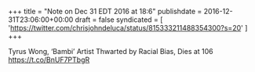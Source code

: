 +++
title = "Note on Dec 31 EDT 2016 at 18:6"
publishdate = 2016-12-31T23:06:00+00:00
draft = false
syndicated = [ 'https://twitter.com/chrisjohndeluca/status/815333211488354300?s=20' ]
+++

Tyrus Wong, ‘Bambi’ Artist Thwarted by Racial Bias, Dies at 106 https://t.co/BnUF7PTbgR
